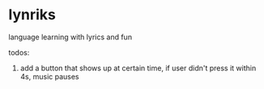 # lynriks
language learning with lyrics and fun

todos:
  1. add a button that shows up at certain time, if user didn't press it within 4s, music pauses
